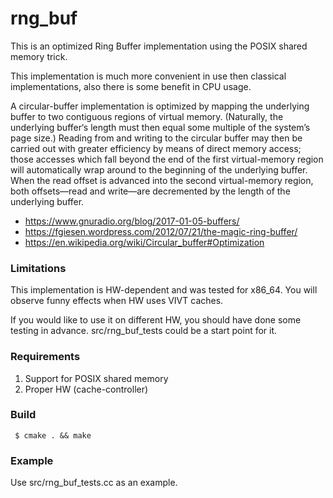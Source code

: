 # rng_buf

This is an optimized Ring Buffer implementation using the POSIX shared memory trick.

This implementation is much more convenient in use then classical
implementations, also there is some benefit in CPU usage.

A circular-buffer implementation is optimized by mapping the underlying buffer
to two contiguous regions of virtual memory. (Naturally, the underlying
buffer‘s length must then equal some multiple of the system’s page size.)
Reading from and writing to the circular buffer may then be carried out with
greater efficiency by means of direct memory access; those accesses which fall
beyond the end of the first virtual-memory region will automatically wrap
around to the beginning of the underlying buffer. When the read offset is
advanced into the second virtual-memory region, both offsets—read and
write—are decremented by the length of the underlying buffer.

 - https://www.gnuradio.org/blog/2017-01-05-buffers/
 - https://fgiesen.wordpress.com/2012/07/21/the-magic-ring-buffer/
 - https://en.wikipedia.org/wiki/Circular_buffer#Optimization

### Limitations

This implementation is HW-dependent and was tested for x86_64. You will observe
funny effects when HW uses VIVT caches.

If you would like to use it on different HW, you should have done some testing
in advance. src/rng_buf_tests could be a start point for it.

### Requirements

1. Support for POSIX shared memory
2. Proper HW (cache-controller)

### Build

```
 $ cmake . && make
```

### Example

Use src/rng_buf_tests.cc as an example.
